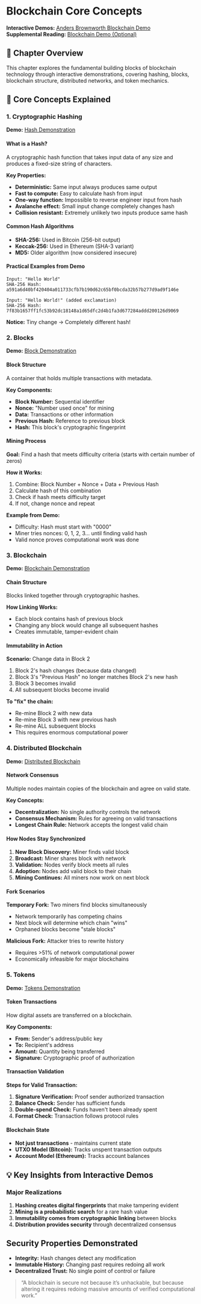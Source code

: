 # Blockchain Core Concepts

**Interactive Demos:** [Anders Brownworth Blockchain Demo](https://andersbrownworth.com/blockchain/)  
**Supplemental Reading:** [Blockchain Demo (Optional)](https://www.coursera.org/learn/web3-blockchain-fundamentals/supplement/z1peo/blockchain-demo-optional)

## 🎯 Chapter Overview

This chapter explores the fundamental building blocks of blockchain technology through interactive demonstrations, covering hashing, blocks, blockchain structure, distributed networks, and token mechanics.

## 📝 Core Concepts Explained

### 1. Cryptographic Hashing

**Demo:** [Hash Demonstration](https://andersbrownworth.com/blockchain/hash)

#### What is a Hash?

A cryptographic hash function that takes input data of any size and produces a fixed-size string of characters.

**Key Properties:**

- **Deterministic:** Same input always produces same output
- **Fast to compute:** Easy to calculate hash from input
- **One-way function:** Impossible to reverse engineer input from hash
- **Avalanche effect:** Small input change completely changes hash
- **Collision resistant:** Extremely unlikely two inputs produce same hash

#### Common Hash Algorithms

- **SHA-256:** Used in Bitcoin (256-bit output)
- **Keccak-256:** Used in Ethereum (SHA-3 variant)
- **MD5:** Older algorithm (now considered insecure)

#### Practical Examples from Demo

```
Input: "Hello World"
SHA-256 Hash: a591a6d40bf420404a011733cfb7b190d62c65bf0bcda32b57b277d9ad9f146e

Input: "Hello World!" (added exclamation)
SHA-256 Hash: 7f83b1657ff1fc53b92dc18148a1d65dfc2d4b1fa3d677284addd200126d9069
```

**Notice:** Tiny change → Completely different hash!

### 2. Blocks

**Demo:** [Block Demonstration](https://andersbrownworth.com/blockchain/block)

#### Block Structure

A container that holds multiple transactions with metadata.

**Key Components:**

- **Block Number:** Sequential identifier
- **Nonce:** "Number used once" for mining
- **Data:** Transactions or other information
- **Previous Hash:** Reference to previous block
- **Hash:** This block's cryptographic fingerprint

#### Mining Process

**Goal:** Find a hash that meets difficulty criteria (starts with certain number of zeros)

**How it Works:**

1. Combine: Block Number + Nonce + Data + Previous Hash
2. Calculate hash of this combination
3. Check if hash meets difficulty target
4. If not, change nonce and repeat

**Example from Demo:**

- Difficulty: Hash must start with "0000"
- Miner tries nonces: 0, 1, 2, 3... until finding valid hash
- Valid nonce proves computational work was done

### 3. Blockchain

**Demo:** [Blockchain Demonstration](https://andersbrownworth.com/blockchain/blockchain)

#### Chain Structure

Blocks linked together through cryptographic hashes.

**How Linking Works:**

- Each block contains hash of previous block
- Changing any block would change all subsequent hashes
- Creates immutable, tamper-evident chain

#### Immutability in Action

**Scenario:** Change data in Block 2

1. Block 2's hash changes (because data changed)
2. Block 3's "Previous Hash" no longer matches Block 2's new hash
3. Block 3 becomes invalid
4. All subsequent blocks become invalid

**To "fix" the chain:**

- Re-mine Block 2 with new data
- Re-mine Block 3 with new previous hash
- Re-mine ALL subsequent blocks
- This requires enormous computational power

### 4. Distributed Blockchain

**Demo:** [Distributed Blockchain](https://andersbrownworth.com/blockchain/distributed)

#### Network Consensus

Multiple nodes maintain copies of the blockchain and agree on valid state.

**Key Concepts:**

- **Decentralization:** No single authority controls the network
- **Consensus Mechanism:** Rules for agreeing on valid transactions
- **Longest Chain Rule:** Network accepts the longest valid chain

#### How Nodes Stay Synchronized

1. **New Block Discovery:** Miner finds valid block
2. **Broadcast:** Miner shares block with network
3. **Validation:** Nodes verify block meets all rules
4. **Adoption:** Nodes add valid block to their chain
5. **Mining Continues:** All miners now work on next block

#### Fork Scenarios

**Temporary Fork:** Two miners find blocks simultaneously

- Network temporarily has competing chains
- Next block will determine which chain "wins"
- Orphaned blocks become "stale blocks"

**Malicious Fork:** Attacker tries to rewrite history

- Requires >51% of network computational power
- Economically infeasible for major blockchains

### 5. Tokens

**Demo:** [Tokens Demonstration](https://andersbrownworth.com/blockchain/tokens)

#### Token Transactions

How digital assets are transferred on a blockchain.

**Key Components:**

- **From:** Sender's address/public key
- **To:** Recipient's address
- **Amount:** Quantity being transferred
- **Signature:** Cryptographic proof of authorization

#### Transaction Validation

**Steps for Valid Transaction:**

1. **Signature Verification:** Proof sender authorized transaction
2. **Balance Check:** Sender has sufficient funds
3. **Double-spend Check:** Funds haven't been already spent
4. **Format Check:** Transaction follows protocol rules

#### Blockchain State

- **Not just transactions** - maintains current state
- **UTXO Model (Bitcoin):** Tracks unspent transaction outputs
- **Account Model (Ethereum):** Tracks account balances

## 💡 Key Insights from Interactive Demos

### Major Realizations

1. **Hashing creates digital fingerprints** that make tampering evident
2. **Mining is a probabilistic search** for a rare hash value
3. **Immutability comes from cryptographic linking** between blocks
4. **Distribution provides security** through decentralized consensus

## Security Properties Demonstrated

- **Integrity:** Hash changes detect any modification
- **Immutable History:** Changing past requires redoing all work
- **Decentralized Trust:** No single point of control or failure

> “A blockchain is secure not because it’s unhackable, but because altering it requires redoing massive amounts of verified computational work.”
